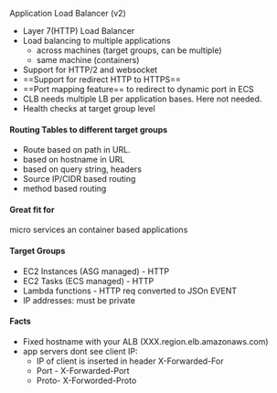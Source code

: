 Application Load Balancer (v2)
- Layer 7(HTTP) Load Balancer
- Load balancing to multiple applications
	- across machines (target groups, can be multiple)
	- same machine (containers)
- Support for HTTP/2 and websocket 
- ==Support for redirect HTTP to HTTPS==
- ==Port mapping feature== to redirect to dynamic port in ECS
- CLB needs multiple LB per application bases. Here not needed.
- Health checks at target group level

#### Routing Tables to different target groups
- Route based on path in URL. 
- based on hostname in URL
- based on query string, headers
- Source IP/CIDR based routing
- method based routing

#### Great fit for
micro services an container based applications

#### Target Groups
- EC2 Instances (ASG managed) - HTTP
- EC2 Tasks (ECS managed) - HTTP
- Lambda functions - HTTP req converted to JSOn EVENT 
- IP addresses: must be private

#### Facts
- Fixed hostname with your ALB (XXX.region.elb.amazonaws.com)
- app servers dont see client IP:
	- IP of client is inserted in header X-Forwarded-For
	- Port - X-Forwarded-Port
	- Proto- X-Forworded-Proto